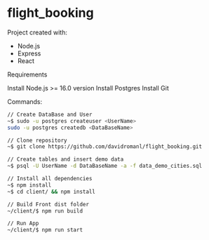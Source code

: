 # flight_booking

Project created with:
- Node.js
- Express
- React

Requirements

Install Node.js >= 16.0 version
Install Postgres
Install Git

Commands:
```bash
// Create DataBase and User
~$ sudo -u postgres createuser <UserName>
sudo -u postgres createdb <DataBaseName>

// Clone repository
~$ git clone https://github.com/davidromanl/flight_booking.git

// Create tables and insert demo data
~$ psql -U UserName -d DataBaseName -a -f data_demo_cities.sql

// Install all dependencies
~$ npm install
~$ cd client/ && npm install

// Build Front dist folder
~/client/$ npm run build

// Run App
~/client/$ npm run start
```